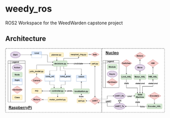 # weedy_ros
ROS2 Workspace for the WeedWarden capstone project

## Architecture
![Architecture Diagram](/img/arch.png)
